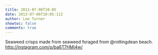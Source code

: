 ```yaml
---
title: 2013-07-06T10-05
date: 2013-07-06T10:05:11Z
author: Lee Turner
showtoc: false
comments: true
---
```


Seaweed crisps made from seaweed foraged from @rottingdean beach. http://instagram.com/p/ba6T7HMi4w/

